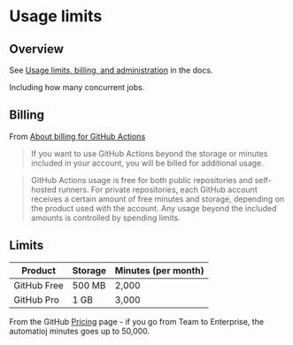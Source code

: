 # Usage limits


## Overview

See [Usage limits, billing, and administration](https://docs.github.com/en/actions/reference/usage-limits-billing-and-administration) in the docs.

Including how many concurrent jobs.


## Billing

From [About billing for GitHub Actions](https://docs.github.com/en/billing/managing-billing-for-github-actions/about-billing-for-github-actions)

> If you want to use GitHub Actions beyond the storage or minutes included in your account, you will be billed for additional usage.

> GitHub Actions usage is free for both public repositories and self-hosted runners. For private repositories, each GitHub account receives a certain amount of free minutes and storage, depending on the product used with the account. Any usage beyond the included amounts is controlled by spending limits.


## Limits

Product |	Storage	| Minutes (per month)
--- | --- | ---
GitHub Free	| 500 MB	| 2,000
GitHub Pro	| 1 GB	| 3,000

From the GitHub [Pricing][] page - if you go from Team to Enterprise, the automatioj minutes goes up to 50,000.

[Pricing]: https://github.com/pricing
